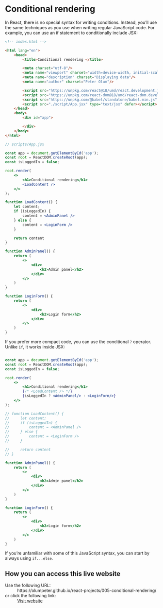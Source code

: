 
# Conditional rendering 

In React, there is no special syntax for writing conditions. Instead, you’ll use the same techniques as you use when writing regular JavaScript code. For example, you can use an if statement to conditionally include JSX:

```html
<!-- index.html -->

<html lang="en">
    <head>
        <title>Conditional rendering </title>

        <meta charset="utf-8"/>
        <meta name="viewport" charset="width=device-width, initial-scale=1"/>
        <meta name="description" charset="Displaying data"/>
        <meta name="author" charset="Peter Olum"/>

        <script src="https://unpkg.com/react@18/umd/react.development.js" defer></script>
        <script src="https://unpkg.com/react-dom@18/umd/react-dom.development.js" defer></script>
        <script src="https://unpkg.com/@babel/standalone/babel.min.js" defer></script>
        <script src="./script/App.jsx" type="text/jsx" defer></script>
    </head>
    <body>
        <div id="app">

        </div>
    </body>
</html>
```

```jsx
// scripts/App.jsx

const app = document.getElementById('app');
const root = ReactDOM.createRoot(app);
const isLoggedIn = false;

root.render(
    <>
        <h1>Conditional rendering</h1>
        <LoadContent />
    </>
);

function LoadContent() {
    let content;
    if (isLoggedIn) {
        content = <AdminPanel />
    } else {
        content = <LoginForm />
    }

    return content
}

function AdminPanel() {
    return (
        <>
            <div>
                <h2>Admin panel</h2>
            </div>
        </>
    )
}

function LoginForm() {
    return (
        <>
            <div>
                <h2>Login form</h2>
            </div>
        </>
    )
}
```

If you prefer more compact code, you can use the conditional `?` operator. Unlike `if`, it works inside JSX:

```jsx

const app = document.getElementById('app');
const root = ReactDOM.createRoot(app);
const isLoggedIn = false;

root.render(
    <>
        <h1>Conditional rendering</h1>
        {/* <LoadContent /> */}
        {isLoggedIn ? <AdminPanel/> : <LoginForm/>}
    </>
);

// function LoadContent() {
//     let content;
//     if (isLoggedIn) {
//         content = <AdminPanel />
//     } else {
//         content = <LoginForm />
//     }

//     return content
// }

function AdminPanel() {
    return (
        <>
            <div>
                <h2>Admin panel</h2>
            </div>
        </>
    )
}

function LoginForm() {
    return (
        <>
            <div>
                <h2>Login form</h2>
            </div>
        </>
    )
}
```

If you’re unfamiliar with some of this JavaScript syntax, you can start by always using `if...else`.

## How you can access this live website

<dl>
  Use the following URL:
  <dd>
    https://olumpeter.github.io/react-projects/005-conditional-rendering/
  </dd>
  or click the following link:
  <dd>
    <a href="https://olumpeter.github.io/react-projects/005-conditional-rendering/">Visit website</a>
  </dd>
</dl>

